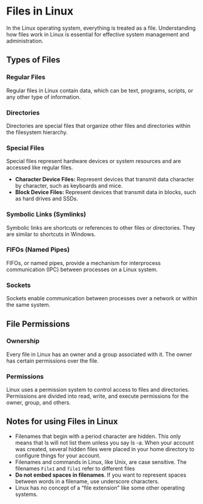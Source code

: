 # Files in Linux
In the Linux operating system, everything is treated as a file. Understanding how files work in Linux is essential for effective system management and administration.

## Types of Files
### Regular Files
Regular files in Linux contain data, which can be text, programs, scripts, or any other type of information.

### Directories
Directories are special files that organize other files and directories within the filesystem hierarchy.

### Special Files
Special files represent hardware devices or system resources and are accessed like regular files.
- **Character Device Files:** Represent devices that transmit data character by character, such as keyboards and mice.
- **Block Device Files:** Represent devices that transmit data in blocks, such as hard drives and SSDs.

### Symbolic Links (Symlinks)
Symbolic links are shortcuts or references to other files or directories. They are similar to shortcuts in Windows.

### FIFOs (Named Pipes)
FIFOs, or named pipes, provide a mechanism for interprocess communication (IPC) between processes on a Linux system.

### Sockets
Sockets enable communication between processes over a network or within the same system.

## File Permissions
### Ownership
Every file in Linux has an owner and a group associated with it. The owner has certain permissions over the file.

### Permissions
Linux uses a permission system to control access to files and directories. Permissions are divided into read, write, and execute permissions for the owner, group, and others.

## Notes for using Files in Linux
- Filenames that begin with a period character are hidden. This only means that ls will not list them unless you say ls -a. When your account was created, several hidden files were placed in your home directory to configure things for your account.
- Filenames and commands in Linux, like Unix, are case sensitive. The filenames `File1` and `file1` refer to different files
- **Do not embed spaces in filenames**. If you want to represent spaces between words in a filename, use underscore characters.
- Linux has no concept of a “file extension” like some other operating systems.
























